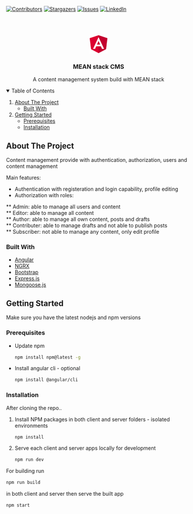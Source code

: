 [![Contributors][contributors-shield]][contributors-url]
[![Stargazers][stars-shield]][stars-url]
[![Issues][issues-shield]][issues-url]
[![LinkedIn][linkedin-shield]][linkedin-url]

<br />
<br />
<p align="center">
  <a href="https://github.com/mariamshahin/mean-stack-cms">
    <img src="client/src/assets/img/logo.png" alt="Logo" width="50" height="50">
  </a>
  <h3 align="center">MEAN stack CMS</h3>
  <p align="center">
    A content management system build with MEAN stack
  </p>
</p>

<!-- TABLE OF CONTENTS -->
<details open="open">
  <summary>Table of Contents</summary>
  <ol>
    <li>
      <a href="#about-the-project">About The Project</a>
      <ul>
        <li><a href="#built-with">Built With</a></li>
      </ul>
    </li>
    <li>
      <a href="#getting-started">Getting Started</a>
      <ul>
        <li><a href="#prerequisites">Prerequisites</a></li>
        <li><a href="#installation">Installation</a></li>
      </ul>
    </li>
  </ol>
</details>

## About The Project

Content management provide with authentication, authorization, users and content management

Main features:

- Authentication with registeration and login capability, profile editing
- Authorization with roles:

** Admin: able to manage all users and content<br />
** Editor: able to manage all content<br />
** Author: able to manage all own content, posts and drafts<br />
** Contributer: able to manage drafts and not able to publish posts<br />
** Subscriber: not able to manage any content, only edit profile

### Built With

- [Angular](https://angular.io)
- [NGRX](https://ngrx.io)
- [Bootstrap](https://ng-bootstrap.github.io/#/home)
- [Express.js](https://expressjs.com/)
- [Mongoose.js](https://mongoosejs.com/)

## Getting Started

Make sure you have the latest nodejs and npm versions

### Prerequisites

- Update npm

  ```sh
  npm install npm@latest -g
  ```

- Install angular cli - optional
  ```sh
  npm install @angular/cli
  ```

### Installation

After cloning the repo..

1. Install NPM packages in both client and server folders - isolated environments
   ```sh
   npm install
   ```
2. Serve each client and server apps locally for development
   ```sh
   npm run dev
   ```
For building run
   ```sh
   npm run build
   ```
in both client and server then serve the built app
   ```sh
   npm start
   ```
[contributors-shield]: https://img.shields.io/github/contributors/mariamshahin/mean-stack-cms.svg?style=for-the-badge
[contributors-url]: https://github.com/mariamshahin/mean-stack-cms/graphs/traffic
[stars-shield]: https://img.shields.io/github/stars/mariamshahin/mean-stack-cms.svg?style=for-the-badge
[stars-url]: https://github.com/mariamshahin/mean-stack-cms/stargazers
[issues-shield]: https://img.shields.io/github/issues/mariamshahin/mean-stack-cms.svg?style=for-the-badge
[issues-url]: https://github.com/mariamshahin/mean-stack-cms/issues
[linkedin-shield]: https://img.shields.io/badge/-LinkedIn-black.svg?style=for-the-badge&logo=linkedin&colorB=555
[linkedin-url]: https://linkedin.com/in/mariamshahin
